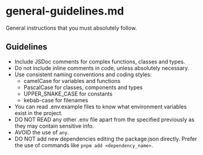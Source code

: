 # general-guidelines.md

General instructions that you must absolutely follow.

## Guidelines

- Include JSDoc comments for complex functions, classes and types.
- Do not include inline comments in code, unless absolutely necessary.
- Use consistent naming conventions and coding styles: 
  - camelCase for variables and functions
  - PascalCase for classes, components and types
  - UPPER_SNAKE_CASE for constants
  - kebab-case for filenames
- You can read .env.example files to know what environment variables exist in the project.
- DO NOT READ any other .env file apart from the specified previously as they may contain sensitive info.
- AVOID the use of `any`.
- DO NOT add new dependencies editing the package.json directly. Prefer the use of commands like `pnpm add <dependency_name>`.